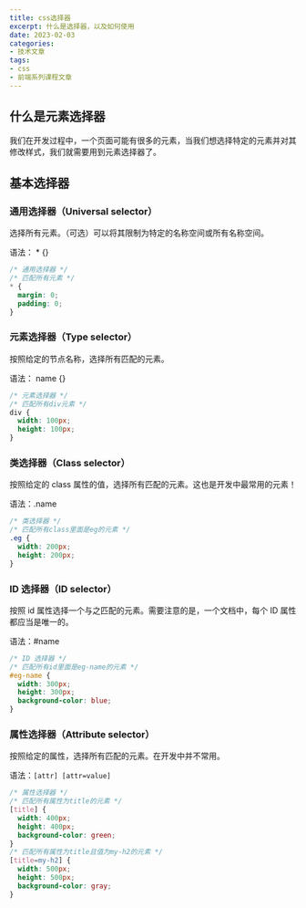 ```yaml
---
title: css选择器
excerpt: 什么是选择器，以及如何使用
date: 2023-02-03
categories:
- 技术文章
tags:
- css
- 前端系列课程文章
---
```


## 什么是元素选择器
我们在开发过程中，一个页面可能有很多的元素，当我们想选择特定的元素并对其修改样式，我们就需要用到元素选择器了。

## 基本选择器
### 通用选择器（Universal selector）
选择所有元素。（可选）可以将其限制为特定的名称空间或所有名称空间。

语法： * {}
```css
/* 通用选择器 */
/* 匹配所有元素 */
* {
  margin: 0;
  padding: 0;
}
```

### 元素选择器（Type selector）
按照给定的节点名称，选择所有匹配的元素。 

语法： name {}
```css
/* 元素选择器 */
/* 匹配所有div元素 */
div {
  width: 100px;
  height: 100px;
}
```

### 类选择器（Class selector）
按照给定的 class 属性的值，选择所有匹配的元素。这也是开发中最常用的元素！

语法：.name
```css
/* 类选择器 */
/* 匹配所有class里面是eg的元素 */
.eg {
  width: 200px;
  height: 200px;
}
```

### ID 选择器（ID selector）
按照 id 属性选择一个与之匹配的元素。需要注意的是，一个文档中，每个 ID 属性都应当是唯一的。 

语法：#name
```css
/* ID 选择器 */
/* 匹配所有id里面是eg-name的元素 */
#eg-name {
  width: 300px;
  height: 300px;
  background-color: blue;
}
```

### 属性选择器（Attribute selector）
按照给定的属性，选择所有匹配的元素。在开发中并不常用。

语法：`[attr] [attr=value]`
```css
/* 属性选择器 */
/* 匹配所有属性为title的元素 */
[title] {
  width: 400px;
  height: 400px;
  background-color: green;
}
/* 匹配所有属性为title且值为my-h2的元素 */
[title=my-h2] {
  width: 500px;
  height: 500px;
  background-color: gray;
}
```






